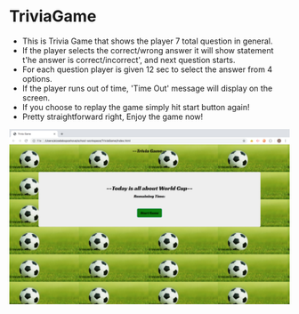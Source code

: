 # TriviaGame

* This is Trivia Game that shows the player 7 total question in general.
* If the player selects the correct/wrong answer it will show statement t'he answer is correct/incorrect', and next question starts.
* For each question player is given 12 sec to select the answer from 4 options.
* If the player runs out of time, 'Time Out' message will display on the screen.
* If you choose to replay the game simply hit start button again!
* Pretty straightforward right, Enjoy the game now! 

 ![Image description](assets/images/readMe.png)
